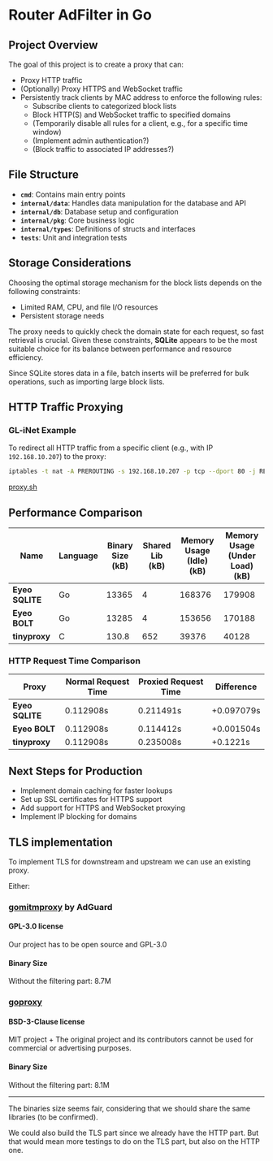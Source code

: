 # Router AdFilter in Go

## Project Overview

The goal of this project is to create a proxy that can:
  - Proxy HTTP traffic
  - (Optionally) Proxy HTTPS and WebSocket traffic
  - Persistently track clients by MAC address to enforce the following rules:
    - Subscribe clients to categorized block lists
    - Block HTTP(S) and WebSocket traffic to specified domains
    - (Temporarily disable all rules for a client, e.g., for a specific time window)
    - (Implement admin authentication?)
    - (Block traffic to associated IP addresses?)

## File Structure

- **`cmd`**: Contains main entry points
- **`internal/data`**: Handles data manipulation for the database and API
- **`internal/db`**: Database setup and configuration
- **`internal/pkg`**: Core business logic
- **`internal/types`**: Definitions of structs and interfaces
- **`tests`**: Unit and integration tests

## Storage Considerations

Choosing the optimal storage mechanism for the block lists depends on the following constraints:
- Limited RAM, CPU, and file I/O resources
- Persistent storage needs

The proxy needs to quickly check the domain state for each request, so fast retrieval is crucial. Given these constraints, **SQLite** appears to be the most suitable choice for its balance between performance and resource efficiency.

Since SQLite stores data in a file, batch inserts will be preferred for bulk operations, such as importing large block lists.

## HTTP Traffic Proxying
### GL-iNet Example

To redirect all HTTP traffic from a specific client (e.g., with IP `192.168.10.207`) to the proxy:

```bash
iptables -t nat -A PREROUTING -s 192.168.10.207 -p tcp --dport 80 -j REDIRECT --to-port 8888
```

[proxy.sh](https://github.com/elazarl/goproxy/blob/master/examples/goproxy-transparent/proxy.sh)

## Performance Comparison

| Name       | Language | Binary Size (kB) | Shared Lib (kB) | Memory Usage (Idle) (kB) | Memory Usage (Under Load) (kB) |
|------------|----------|------------------|-----------------|--------------------------|--------------------------------|
| **Eyeo SQLITE**   | Go       | 13365            | 4               | 168376                   | 179908                         |
| **Eyeo BOLT**   | Go       | 13285            | 4               | 153656                   | 170188                         |
| **tinyproxy** | C        | 130.8            | 652             | 39376                    | 40128                          |

### HTTP Request Time Comparison

| Proxy      | Normal Request Time | Proxied Request Time | Difference  |
|------------|---------------------|----------------------|-------------|
| **Eyeo SQLITE**   | 0.112908s            | 0.211491s            |  +0.097079s |
| **Eyeo BOLT**   | 0.112908s            | 0.114412s            | +0.001504s  |
| **tinyproxy** | 0.112908s            | 0.235008s            | +0.1221s  |

## Next Steps for Production

- Implement domain caching for faster lookups
- Set up SSL certificates for HTTPS support
- Add support for HTTPS and WebSocket proxying
- Implement IP blocking for domains

## TLS implementation

To implement TLS for downstream and upstream we can use an existing proxy.

Either:
### [gomitmproxy](https://github.com/AdguardTeam/gomitmproxy) by AdGuard

#### GPL-3.0 license

Our project has to be open source and GPL-3.0

#### Binary Size

Without the filtering part: 8.7M


### [goproxy](https://github.com/elazarl/goproxy)

#### BSD-3-Clause license

MIT project + The original project and its contributors cannot be used for commercial or advertising purposes.

#### Binary Size

Without the filtering part: 8.1M

---

The binaries size seems fair, considering that we should share the same libraries (to be confirmed).

We could also build the TLS part since we already have the HTTP part. But that would mean more testings to do on the TLS part, but also on the HTTP one.


